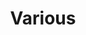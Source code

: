 ---
layout: "post"
title: "Various"
page_id: 13
permalink: "/various/"
image-left: "ALYSSIALOU_11.jpg"
image-left-size: contain
image-left-caption: An old stamped business card
image-right: "ALYSSIALOU_18.jpg"
image-right-size: 50%
image-right-caption: “Chactor”, typeface inspired by Ferdinand Cheval and his Ideal Palace
---
